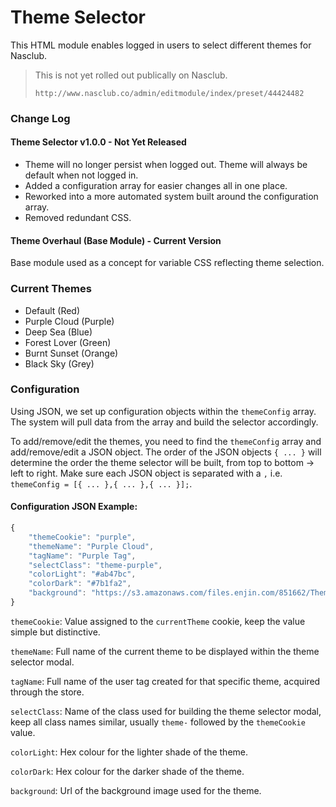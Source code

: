 # Theme Selector
This HTML module enables logged in users to select different themes for Nasclub.

> This is not yet rolled out publically on Nasclub.
>
> `http://www.nasclub.co/admin/editmodule/index/preset/44424482`


### Change Log

#### Theme Selector v1.0.0 - Not Yet Released
* Theme will no longer persist when logged out. Theme will always be default when not logged in.
* Added a configuration array for easier changes all in one place.
* Reworked into a more automated system built around the configuration array.
* Removed redundant CSS.

#### Theme Overhaul (Base Module) - Current Version
Base module used as a concept for variable CSS reflecting theme selection.


### Current Themes

* Default (Red)
* Purple Cloud (Purple)
* Deep Sea (Blue)
* Forest Lover (Green)
* Burnt Sunset (Orange)
* Black Sky (Grey)


### Configuration

Using JSON, we set up configuration objects within the `themeConfig` array. The system will pull data from the array and build the selector accordingly.

To add/remove/edit the themes, you need to find the `themeConfig` array and add/remove/edit a JSON object. The order of the JSON objects `{ ... }` will determine the order the theme selector will be built, from top to bottom -> left to right. Make sure each JSON object is separated with a `,` i.e. `themeConfig = [{ ... },{ ... },{ ... }];`.

#### Configuration JSON Example:
```javascript
{
	"themeCookie": "purple",
	"themeName": "Purple Cloud",
	"tagName": "Purple Tag",
	"selectClass": "theme-purple",
	"colorLight": "#ab47bc",
	"colorDark": "#7b1fa2",
	"background": "https://s3.amazonaws.com/files.enjin.com/851662/Theme_Backgrounds_Optimised/Theme-Purple-min.jpg"
}
```

`themeCookie`: Value assigned to the `currentTheme` cookie, keep the value simple but distinctive.

`themeName`: Full name of the current theme to be displayed within the theme selector modal.

`tagName`: Full name of the user tag created for that specific theme, acquired through the store.

`selectClass`: Name of the class used for building the theme selector modal, keep all class names similar, usually `theme-` followed by the `themeCookie` value.

`colorLight`: Hex colour for the lighter shade of the theme.

`colorDark`: Hex colour for the darker shade of the theme.

`background`: Url of the background image used for the theme.
